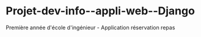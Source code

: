 # Projet-dev-info--appli-web--Django
Première année d'école d'ingénieur - Application réservation repas
